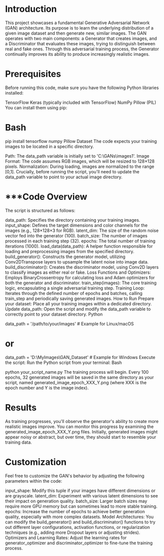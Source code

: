 # Introduction
This project showcases a fundamental Generative Adversarial Network (GAN) architecture. Its purpose is to learn the underlying distribution of a given image dataset and then generate new, similar images. The GAN operates with two main components: a Generator that creates images, and a Discriminator that evaluates these images, trying to distinguish between real and fake ones. Through this adversarial training process, the Generator continually improves its ability to produce increasingly realistic images.

# Prerequisites
Before running this code, make sure you have the following Python libraries installed:

TensorFlow
Keras (typically included with TensorFlow)
NumPy
Pillow (PIL)
You can install them using pip:


# Bash

pip install tensorflow numpy Pillow
Dataset
The code expects your training images to be located in a specific directory.

Path: The data_path variable is initially set to 'C:\\GANs\\images1'.
Image Format: The code assumes RGB images, which will be resized to 128×128 pixels.
Normalization: During loading, images are normalized to the range [0,1].
Crucially, before running the script, you'll need to update the data_path variable to point to your actual image directory.

# ***Code Overview
The script is structured as follows:

data_path: Specifies the directory containing your training images.
input_shape: Defines the target dimensions and color channels for the images (e.g., 128×128×3 for RGB).
latent_dim: The size of the random noise vector fed into the generator (100).
batch_size: The number of images processed in each training step (32).
epochs: The total number of training iterations (1000).
load_data(data_path): A helper function responsible for loading and preprocessing images from the specified directory.
build_generator(): Constructs the generator model, utilizing Conv2DTranspose layers to upsample the latent noise into image data.
build_discriminator(): Creates the discriminator model, using Conv2D layers to classify images as either real or fake.
Loss Functions and Optimizers: Employs BinaryCrossentropy for calculating loss and Adam optimizers for both the generator and discriminator.
train_step(images): The core training logic, encapsulating a single adversarial training step.
Training Loop: Iterates through the defined number of epochs and batches, calling train_step and periodically saving generated images.
How to Run
Prepare your dataset: Place all your training images within a dedicated directory.
Update data_path: Open the script and modify the data_path variable to correctly point to your dataset directory.
Python

data_path = '/path/to/your/images' # Example for Linux/macOS
# or
data_path = 'D:\\MyImages\\GAN_Dataset' # Example for Windows
Execute the script: Run the Python script from your terminal:
Bash

python your_script_name.py
The training process will begin. Every 100 epochs, 32 generated images will be saved in the same directory as your script, named generated_image_epoch_XXX_Y.png (where XXX is the epoch number and Y is the image index).

# Results
As training progresses, you'll observe the generator's ability to create more realistic images improve. You can monitor this progress by examining the generated_image_epoch_XXX_Y.png files. Initially, generated images might appear noisy or abstract, but over time, they should start to resemble your training data.

# Customization
Feel free to customize the GAN's behavior by adjusting the following parameters within the code:

input_shape: Modify this tuple if your images have different dimensions or are grayscale.
latent_dim: Experiment with various latent dimensions to see their impact on generation quality.
batch_size: Larger batch sizes may require more GPU memory but can sometimes lead to more stable training.
epochs: Increase the number of epochs to achieve better generation quality, especially with more complex datasets.
Model Architectures: You can modify the build_generator() and build_discriminator() functions to try out different layer configurations, activation functions, or regularization techniques (e.g., adding more Dropout layers or adjusting strides).
Optimizers and Learning Rates: Adjust the learning rates for generator_optimizer and discriminator_optimizer to fine-tune the training process.
